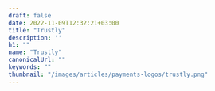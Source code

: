 ```yaml
---
draft: false
date: 2022-11-09T12:32:21+03:00
title: "Trustly"
description: ''
h1: ""
name: "Trustly"
canonicalUrl: ""
keywords: ""
thumbnail: "/images/articles/payments-logos/trustly.png"
---
```


